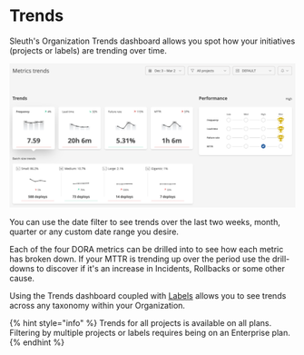 # Trends

Sleuth's Organization Trends dashboard allows you spot how your initiatives (projects or labels) are trending over time.

![](<../../.gitbook/assets/Trends - Sleuth 2022-03-02 16-39-40 (1).png>)

You can use the date filter to see trends over the last two weeks, month, quarter or any custom date range you desire.&#x20;

Each of the four DORA metrics can be drilled into to see how each metric has broken down. If your MTTR is trending up over the period use the drill-downs to discover if it's an increase in Incidents, Rollbacks or some other cause.

Using the Trends dashboard coupled with [Labels](labels.md) allows you to see trends across any taxonomy within your Organization.

{% hint style="info" %}
Trends for all projects is available on all plans. Filtering by multiple projects or labels requires being on an Enterprise plan.
{% endhint %}
